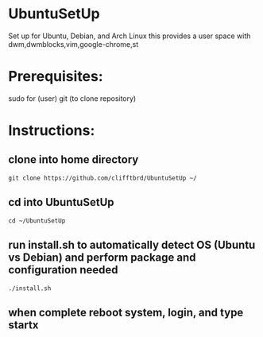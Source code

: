 # UbuntuSetUp

Set up for Ubuntu, Debian, and Arch Linux 
this provides a user space with dwm,dwmblocks,vim,google-chrome,st


# Prerequisites:

sudo for (user) 
git (to clone repository)


# Instructions:

## clone into home directory

```
git clone https://github.com/clifftbrd/UbuntuSetUp ~/
```


## cd into UbuntuSetUp 

```
cd ~/UbuntuSetUp
```

## run install.sh to automatically detect OS (Ubuntu vs Debian) and perform package and configuration needed

```
./install.sh
```

## when complete reboot system, login, and type startx
